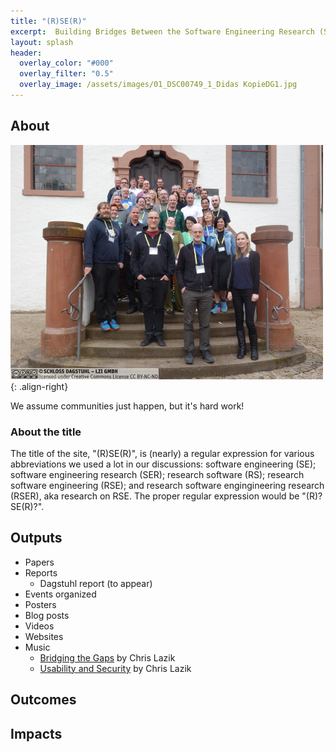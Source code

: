 ```yaml
---
title: "(R)SE(R)"
excerpt:  Building Bridges Between the Software Engineering Research (SER) and Research Software Engineering (RSE) Communities
layout: splash
header:
  overlay_color: "#000"
  overlay_filter: "0.5"
  overlay_image: /assets/images/01_DSC00749_1_Didas KopieDG1.jpg
---
```

## About

![Participants in Dagstuhl Seminar 24161](/assets/images/24161.02.s.jpg){: .align-right}

We assume communities just happen, but it's hard work!

### About the title

The title of the site, "(R)SE(R)", is (nearly) a regular expression for various abbreviations we used a lot in our discussions:
software engineering (SE); 
software engineering research (SER);
research software (RS);
research software engineering (RSE); and
research software engingineering research (RSER), aka research on RSE.
The proper regular expression would be "(R)?SE(R)?".

## Outputs

* Papers
* Reports
  - Dagstuhl report (to appear)
* Events organized
* Posters
* Blog posts
* Videos
* Websites
* Music
  - [Bridging the Gaps](/assets/music/Bridging%20the%20Gaps.mp3) by Chris Lazik
  - [Usability and Security](/assets/music/Usability%20and%20Security.mp3) by Chris Lazik

## Outcomes

## Impacts
